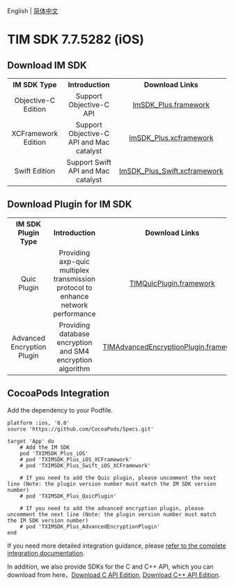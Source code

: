 English | [简体中文](./README_ZH.md)

# TIM SDK 7.7.5282 (iOS)

## Download IM SDK

<table >
  <tr>
    <th width="240px" style="text-align:center">IM SDK Type</th>
    <th width="540px" style="text-align:center">Introduction</th>
    <th width="220px" style="text-align:center">Download Links</th>
  </tr>

  <tr >
     <td style="text-align:center">Objective-C Edition</td>
     <td style="text-align:center">Support Objective-C API</td>
     <td style="text-align:center"><a href="https://im.sdk.qcloud.com/download/plus/7.6.5011/ImSDK_Plus_7.6.5011.framework.zip">ImSDK_Plus.framework</a></td>
  </tr>
    
  <tr >
     <td style="text-align:center">XCFramework Edition</td>
     <td style="text-align:center">Support Objective-C API and Mac catalyst</td>
     <td style="text-align:center"><a href="https://im.sdk.qcloud.com/download/plus/7.6.5011/ImSDK_Plus_7.6.5011.xcframework.zip">ImSDK_Plus.xcframework</a></td>
  </tr>
	
  <tr >
     <td style="text-align:center">Swift Edition</td>
     <td style="text-align:center">Support Swift API and Mac catalyst</td>
     <td style="text-align:center"><a href="https://im.sdk.qcloud.com/download/plus/7.6.5011/ImSDK_Plus_Swift_7.6.5011.xcframework.zip">ImSDK_Plus_Swift.xcframework</a></td>
  </tr>
</table>

## Download Plugin for IM SDK

<table >
  <tr>
    <th width="260px" style="text-align:center">IM SDK Plugin Type</th>
    <th width="500px" style="text-align:center">Introduction</th>
    <th width="240px" style="text-align:center">Download Links</th>
  </tr>

  <tr >
     <td style="text-align:center">Quic Plugin</td>
     <td style="text-align:center">Providing axp-quic multiplex transmission protocol to enhance network performance</td>
     <td style="text-align:center"><a href="https://im.sdk.qcloud.com/download/plus/7.7.5282/TIMQuicPlugin_7.7.5282.framework.zip">TIMQuicPlugin.framework</a></td>
  </tr>
    
  <tr >
     <td style="text-align:center">Advanced Encryption Plugin</td>
     <td style="text-align:center">Providing database encryption and SM4 encryption algorithm</td>
     <td style="text-align:center"><a href="https://im.sdk.qcloud.com/download/plus/7.7.5282/TIMAdvancedEncryptionPlugin_7.7.5282.framework.zip">TIMAdvancedEncryptionPlugin.framework</a></td>
  </tr>
</table>

## CocoaPods Integration
Add the dependency to your Podfile.

```
platform :ios, '8.0'
source 'https://github.com/CocoaPods/Specs.git'

target 'App' do
    # Add the IM SDK
    pod 'TXIMSDK_Plus_iOS'
    # pod 'TXIMSDK_Plus_iOS_XCFramework'
    # pod 'TXIMSDK_Plus_Swift_iOS_XCFramework'

    # If you need to add the Quic plugin, please uncomment the next line (Note: the plugin version number must match the IM SDK version number)
    # pod 'TXIMSDK_Plus_QuicPlugin'

    # If you need to add the advanced encryption plugin, please uncomment the next line (Note: the plugin version number must match the IM SDK version number)
    # pod 'TXIMSDK_Plus_AdvancedEncryptionPlugin'
end
```

If you need more detailed integration guidance, please [refer to the complete integration documentation](https://www.tencentcloud.com/document/product/1047/34307).

In addition, we also provide SDKs for the C and C++ API, which you can download from here，[Download C API Edition](https://im.sdk.qcloud.com/download/plus/7.6.5011/cross_platform/ImSDK_iOS_C_7.6.5011.framework.zip), [Download  C++ API Edition](https://im.sdk.qcloud.com/download/plus/7.6.5011/cross_platform/ImSDK_iOS_CPP_7.6.5011.framework.zip).